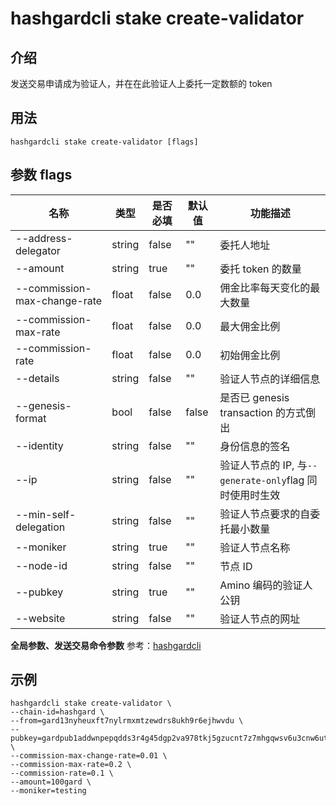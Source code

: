 # hashgardcli stake create-validator

## 介绍

发送交易申请成为验证人，并在在此验证人上委托一定数额的 token

## 用法

```
hashgardcli stake create-validator [flags]
```

## 参数 flags

| 名称                         | 类型   | 是否必填 | 默认值 | 功能描述                                                |
| ---------------------------- | ------ | -------- | ------ | ------------------------------------------------------- |
| --address-delegator          | string | false    | ""     | 委托人地址                                              |
| --amount                     | string | true     | ""     | 委托 token 的数量                                       |
| --commission-max-change-rate | float  | false    | 0.0    | 佣金比率每天变化的最大数量                              |
| --commission-max-rate        | float  | false    | 0.0    | 最大佣金比例                                            |
| --commission-rate            | float  | false    | 0.0    | 初始佣金比例                                            |
| --details                    | string | false    | ""     | 验证人节点的详细信息                                    |
| --genesis-format             | bool   | false    | false  | 是否已 genesis transaction 的方式倒出                   |
| --identity                   | string | false    | ""     | 身份信息的签名                                          |
| --ip                         | string | false    | ""     | 验证人节点的 IP, 与`--generate-only`flag 同时使用时生效 |
| --min-self-delegation        | string | false    | ""     | 验证人节点要求的自委托最小数量                          |
| --moniker                    | string | true     | ""     | 验证人节点名称                                          |
| --node-id                    | string | false    | ""     | 节点 ID                                                 |
| --pubkey                     | string | true     | ""     | Amino 编码的验证人公钥                                  |
| --website                    | string | false    | ""     | 验证人节点的网址                                        |

**全局参数、发送交易命令参数** 参考：[hashgardcli](../README.md)

## 示例

```shell
hashgardcli stake create-validator \
--chain-id=hashgard \
--from=gard13nyheuxft7nylrmxmtzewdrs8ukh9r6ejhwvdu \
--pubkey=gardpub1addwnpepqdds3r4g45dgp2va978tkj5gzucnt7z7mhgqwsv6u3cnw6utwe3y2m7vdxe \
--commission-max-change-rate=0.01 \
--commission-max-rate=0.2 \
--commission-rate=0.1 \
--amount=100gard \
--moniker=testing
```
